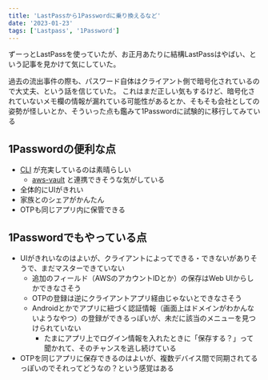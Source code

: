 ```yaml
---
title: 'LastPassから1Passwordに乗り換えるなど'
date: '2023-01-23'
tags: ['Lastpass', '1Password']
---
```


ずーっとLastPassを使っていたが、お正月あたりに結構LastPassはやばい、という記事を見かけて気にしていた。

過去の流出事件の際も、パスワード自体はクライアント側で暗号化されているので大丈夫、という話を信じていた。
これはまだ正しい気もするけど、暗号化されていないメモ欄の情報が漏れている可能性があるとか、そもそも会社としての姿勢が怪しいとか、そういった点も鑑みて1Passwordに試験的に移行してみている

1Passwordの便利な点
-----------------

- [CLI](https://developer.1password.com/docs/cli) が充実しているのは素晴らしい
  - [aws-vault](https://github.com/99designs/aws-vault) と連携できそうな気がしている
- 全体的にUIがきれい
- 家族とのシェアがかんたん
- OTPも同じアプリ内に保管できる


1Passwordでもやっている点
----------------------

- UIがきれいなのはよいが、クライアントによってできる・できないがありそうで、まだマスターできていない
  - 追加のフィールド（AWSのアカウントIDとか）の保存はWeb UIからしかできなさそう
  - OTPの登録は逆にクライアントアプリ経由じゃないとできなさそう
  - Androidとかでアプリに紐づく認証情報（画面上はドメインがわかんないようなやつ）の登録ができるっぽいが、未だに該当のメニューを見つけられていない
    - たまにアプリ上でログイン情報を入れたときに「保存する？」って聞かれて、そのチャンスを逃し続けている
- OTPを同じアプリに保存できるのはよいが、複数デバイス間で同期されてるっぽいのでそれってどうなの？という感覚はある

